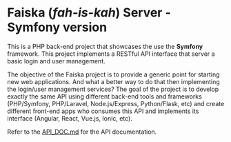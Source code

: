 Faiska (*fah-is-kah*) Server - Symfony version
==============================================

This is a PHP back-end project that showcases the use the **Symfony** framework. This project implements a RESTful API interface that server a basic login and user management. 

The objective of the Faiska project is to provide a generic point for  starting new web applications. And what a better way to do that then implementing the login/user management services? The goal of the project is to develop exactly the same API using different back-end tools and frameworks (PHP/Symfony, PHP/Laravel, Node.js/Express, Python/Flask, etc) and create different front-end apps who consumes this API and implements its interface (Angular, React, Vue.js, Ionic, etc).

Refer to the [API_DOC.md](API_DOC.md) for the API documentation.

